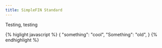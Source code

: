 ```yaml
---
title: SimpleFIN Standard
---
```


Testing, testing

{% higlight javascript %}
    {
        "something": "cool",
        "Something": "old",
    }
{% endhighlight %}
